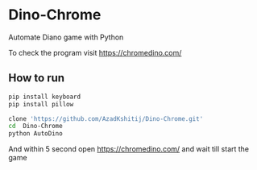 # Dino-Chrome
Automate Diano game with Python

To check the program visit https://chromedino.com/

## How to run
``` Python
pip install keyboard
pip install pillow
```
```bash
clone 'https://github.com/AzadKshitij/Dino-Chrome.git'
cd  Dino-Chrome
python AutoDino
```
And within 5 second open https://chromedino.com/ and wait till start the game 
